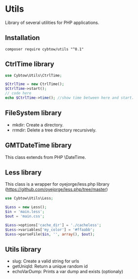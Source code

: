 # Utils

Library of several utilities for PHP applications.


Installation
------------

    composer require cybtow/utils "^0.1"


CtrlTime library
----------------
```php
use Cybtow\Utils\CtrlTime;

$CtrlTime = new CtrlTime();
$CtrlTime->start();
// code here
echo $CtrlTime->time(); //show time between here and start.
```

FileSystem library
------------------
* mkdir: Create a directory.
* rrmdir: Delete a tree directory recursively.


GMTDateTime library
-------------------
This class extends from PHP \DateTime.


Less library
------------
This class is a wrapper for oyejorge/less.php library (https://github.com/oyejorge/less.php/tree/master)
```php
use Cybtow\Utils\Less;

$Less = new Less();
$in = 'main.less';
$out = 'main.css';

$Less->options['cache_dir'] = './cacheless';
$Less->variables['my_color'] = '#ffaabb';
$Less->parseFile($in, '', array(), $out);
```

Utils library
-------------
* slug: Create a valid string for urls
* getUniqId: Return a unique random id
* echoVarDump: Prints a var dump and exists (optionaly)
